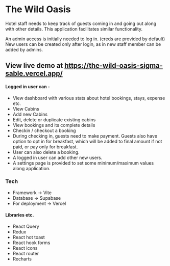 # The Wild Oasis

Hotel staff needs to keep track of guests coming in and going out along with other details. This application facilitates similar functionality.

An admin access is initially needed to log in. (creds are provided by default)
New users can be created only after login, as in new staff member can be added by admins.

## View live demo at https://the-wild-oasis-sigma-sable.vercel.app/

#### Logged in user can -
- View dashboard with various stats about hotel bookings, stays, expense etc.
- View Cabins
- Add new Cabins
- Edit, delete or duplicate existing cabins
- View bookings and its complete details
- Checkin / checkout a booking
- During checking in, guests need to make payment. Guests also have option to opt in for breakfast, which will be added to final amount if not paid, or pay only for breakfast.
- User can also delete a booking.
- A logged in user can add other new users.
- A settings page is provided to set some minimum/maximum values along application.

### Tech
- Framework -> Vite
- Database -> Supabase
- For deployment -> Vercel

#### Libraries etc.
 - React Query
 - Redux
 - React hot toast
 - React hook forms
 - React icons
 - React router
 - Recharts
